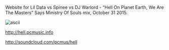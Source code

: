 Website for Lil Data vs Spinee vs DJ Warlord - “Hell On Planet Earth, We Are The Masters” Says Ministry Of Souls mix, October 31 2015.

![ascii](http://i.imgur.com/NA2ZmeE.jpg)

http://hell.pcmusic.info

http://soundcloud.com/pcmus/hell
